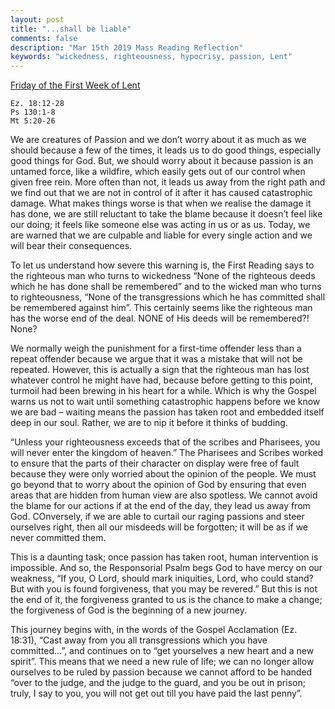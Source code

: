 ```yaml
---
layout: post
title: "...shall be liable"
comments: false
description: "Mar 15th 2019 Mass Reading Reflection"
keywords: "wickedness, righteousness, hypocrisy, passion, Lent"
---
```


[Friday of the First Week of Lent](https://www.ewtn.com/daily-readings/?date=2019-03-15)

```
Ez. 18:12-28
Ps 130:1-8
Mt 5:20-26
```
We are creatures of Passion and we don’t worry about it as much as we should because a few of the times, it leads us to do good things, especially good things for God. But, we should worry about it because passion is an untamed force, like a wildfire, which easily gets out of our control when given free rein. More often than not, it leads us away from the right path and we find out that we are not in control of it after it has caused catastrophic damage. What makes things worse is that when we realise the damage it has done, we are still reluctant to take the blame because it doesn’t feel like our doing; it feels like someone else was acting in us or as us. Today, we are warned that we are culpable and liable for every single action and we will bear their consequences. 

To let us understand how severe this warning is, the First Reading says to the righteous man who turns to wickedness “None of the righteous deeds which he has done shall be remembered” and to the wicked man who turns to righteousness, “None of the transgressions which he has committed shall be remembered against him”. This certainly seems like the righteous man has the worse end of the deal. NONE of His deeds will be remembered?! None? 

We normally weigh the punishment for a first-time offender less than a repeat offender because we argue that it was a mistake that will not be repeated. However, this is actually a sign that the righteous man has lost whatever control he might have had, because before getting to this point, turmoil had been brewing in his heart for a while. Which is why the Gospel warns us not to wait until something catastrophic happens before we know we are bad – waiting means the passion has taken root and embedded itself deep in our soul. Rather, we are to nip it before it thinks of budding.

“Unless your righteousness exceeds that of the scribes and Pharisees, you will never enter the kingdom of heaven.” The Pharisees and Scribes worked to ensure that the parts of their character on display were free of fault because they were only worried about the opinion of the people. We must go beyond that to worry about the opinion of God by ensuring that even areas that are hidden from human view are also spotless. We cannot avoid the blame for our actions if at the end of the day, they lead us away from God. COnversely, if we are able to curtail our raging passions and steer ourselves right, then all our misdeeds will be forgotten; it will be as if we never committed them.

This is a daunting task; once passion has taken root, human intervention is impossible. And so, the Responsorial Psalm begs God to have mercy on our weakness, “If you, O Lord, should mark iniquities, Lord, who could stand? But with you is found forgiveness, that you may be revered.” But this is not the end of it, the forgiveness granted to us is the chance to make a change; the forgiveness of God is the beginning of a new journey.

This journey begins with, in the words of the Gospel Acclamation (Ez. 18:31), “Cast away from you all transgressions which you have committed...”, and continues on to “get yourselves a new heart and a new spirit”. This means that we need a new rule of life; we can no longer allow ourselves to be ruled by passion because we cannot afford to be handed “over to the judge, and the judge to the guard, and you be out in prison; truly, I say to you, you will not get out till you have paid the last penny”. 
